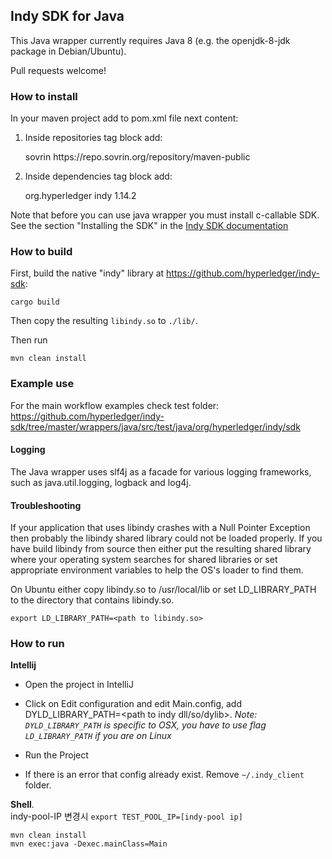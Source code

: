 
## Indy SDK for Java

This Java wrapper currently requires Java 8 (e.g. the openjdk-8-jdk package in Debian/Ubuntu).

Pull requests welcome!

### How to install
In your maven project add to pom.xml file next content:

1. Inside repositories tag block add:


    <repository>
        <id>sovrin</id>
        <url>https://repo.sovrin.org/repository/maven-public</url>
    </repository>

2. Inside dependencies tag block add:


    <dependency>
        <groupId>org.hyperledger</groupId>
        <artifactId>indy</artifactId>
        <version>1.14.2</version>
    </dependency>

Note that before you can use java wrapper you must install  c-callable SDK.
See the section "Installing the SDK" in the [Indy SDK documentation](../../README.md#installing-the-sdk)
### How to build

First, build the native "indy" library at https://github.com/hyperledger/indy-sdk:

	cargo build

Then copy the resulting `libindy.so` to `./lib/`.

Then run

    mvn clean install

### Example use
For the main workflow examples check test folder: https://github.com/hyperledger/indy-sdk/tree/master/wrappers/java/src/test/java/org/hyperledger/indy/sdk

#### Logging
The Java wrapper uses slf4j as a facade for various logging frameworks, such as java.util.logging, logback and log4j.

#### Troubleshooting
If your application that uses libindy crashes with a Null Pointer Exception then probably the libindy shared library could
not be loaded properly. If you have build libindy from source then either put the resulting shared library where your
operating system searches for shared libraries or set appropriate environment variables to help the OS's loader to find them.

On Ubuntu either copy libindy.so to /usr/local/lib or set LD_LIBRARY_PATH to the directory that contains libindy.so.

```
export LD_LIBRARY_PATH=<path to libindy.so>
```



### How to run

__Intellij__

* Open the project in IntelliJ

* Click on Edit configuration and edit Main.config, add DYLD_LIBRARY_PATH=<path to indy dll/so/dylib>. *Note: `DYLD_LIBRARY_PATH` is specific to OSX, you have to use flag `LD_LIBRARY_PATH` if you are on Linux*
* Run the Project
* If there is an error that config already exist. Remove `~/.indy_client` folder.

__Shell__.   
indy-pool-IP 변경시 `export TEST_POOL_IP=[indy-pool ip]` 
```
mvn clean install
mvn exec:java -Dexec.mainClass=Main
```
